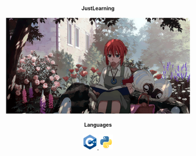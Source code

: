 <h4 align="center">JustLearning</h4>
<p align="center">
  <img src="https://github.com/storm01138/storm01138/blob/main/animesher.com_mahoutsukai-no-yome-gif-cute-1972472.gif" />
</p>
<h4 align="center">Languages</h4>
<p align="center"> <a href="https://www.w3schools.com/cpp/" target="_blank" rel="noreferrer"> <img src="https://raw.githubusercontent.com/devicons/devicon/master/icons/cplusplus/cplusplus-original.svg" alt="cplusplus" width="40" height="40"/> </a> <a href="https://www.python.org" target="_blank" rel="noreferrer"> <img src="https://raw.githubusercontent.com/devicons/devicon/master/icons/python/python-original.svg" alt="python" width="40" height="40"/> </a> </p>
